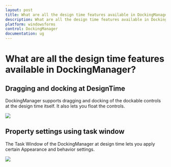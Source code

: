 ```yaml
---
layout: post
title: What are all the design time features available in DockingManager| WindowsForms | Syncfusion®
description: What are all the design time features available in DockingManager
platform: windowsforms
control: DockingManager
documentation: ug
---
```


# What are all the design time features available in DockingManager?

## Dragging and docking at DesignTime
DockingManager supports dragging and docking of the dockable controls at the design time itself. It also lets you float the controls.

 ![](General_images/General_img3.jpeg)

## Property settings using task window
The Task Window of the DockingManager at design time lets you apply certain Appearance and behavior settings.

 ![](General_images/General_img2.jpeg)